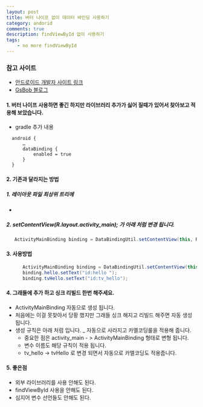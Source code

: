 ```yaml
---
layout: post
title: 버터 나이프 없이 데이터 바인딩 사용하기
category: andorid
comments: true
description: findViewById 없이 사용하기
tags:
    - no more findViewById
---
```




### 참고 사이트 
 - [안드로이드 개발자 사이트 링크](https://developer.android.com/topic/libraries/data-binding/index.html#studio_support)
 - [GsBob 블로그](http://gogorchg.tistory.com/entry/Android-DataBinding-findViewById-이제-안녕)


#### 1. 버터 나이프 사용하면 좋긴 하지만 라이브러리 추가가 싫어 질때가 있어서 찾아보고 적용해 보았습니다.
 - gradle 추가 내용
  ```grldle
    android {
        …
        dataBinding {
            enabled = true
        }
    }
  ```
 
#### 2. 기존과 달라지는 방법
 
 ##### 1. 레이아웃 파일 최상위 트리에 
  - <script src="https://gist.github.com/pyeongho/90ec3c115ae62ecc49f398f40b55e8d6.js"></script>

 ##### 2. setContentView(R.layout.activity_main); 가 아래 처럼 변경 됩니다.

  ```java
     ActivityMainBinding binding = DataBindingUtil.setContentView(this, R.layout.activity_main);
  ```

#### 3. 사용방법

  ```java
        ActivityMainBinding binding = DataBindingUtil.setContentView(this, R.layout.activity_main);
        binding.hello.setText("id:hello ");
        binding.tvHello.setText("id:tv_hello");
  ``` 

#### 4. 그래들에 추가 하고 싱크 리빌드 한번 해주세요.
 - ActivityMainBinding 자동으로 생성 됩니다. 
 - 처음에는 이걸 못찾아서 당황 했지만 그래들 싱크 해지고 리빌드 해주면 자동 생성 됩니다.
 - 생성 규칙은 아래 처럼 입니다. _ 자동으로 사라지고 카멜코딩룰을 적용해 줍니다.
   - 중요한 점은  activity_main - > ActivityMainBinding 형태로 변형 됩니다.
   - 변수 이름도 해당 규칙이 적용 됩니다. 
   - tv_hello -> tvHello 로 변경 되면서 자동으로 카멜코딩도 적용줍니다.

#### 5. 좋은점
  - 외부 라이브러리를 사용 안해도 된다.
  - findViewById 사용을 안해도 된다.
  - 심지어 변수 선언들도 안해도 된다.
